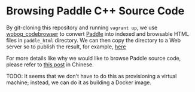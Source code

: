 # Browsing Paddle C++ Source Code

By git-cloning this repository and running `vagrant up`, we use
[woboq_codebrowser](https://github.com/woboq/woboq_codebrowser) to
convert [Paddle](https://github.com/baidu/paddle) into indexed and
browsable HTML files in `paddle_html` directory.  We can then copy the
directory to a Web server so to publish the result, for example,
[here](https://link.zhihu.com/?target=http%3A//162.243.141.242/paddle_html/codebrowser/codebrowser/paddle/trainer/TrainerMain.cpp.html)

For more details like why we would like to browse Paddle source code,
please refer to
[this post](https://zhuanlan.zhihu.com/p/22484207?refer=cxwangyi) in
Chinese.

TODO: It seems that we don't have to do this as provisioning a virtual
machine; instead, we can do it as building a Docker image.

<!--  LocalWords:  woboq codebrowser html
 -->
